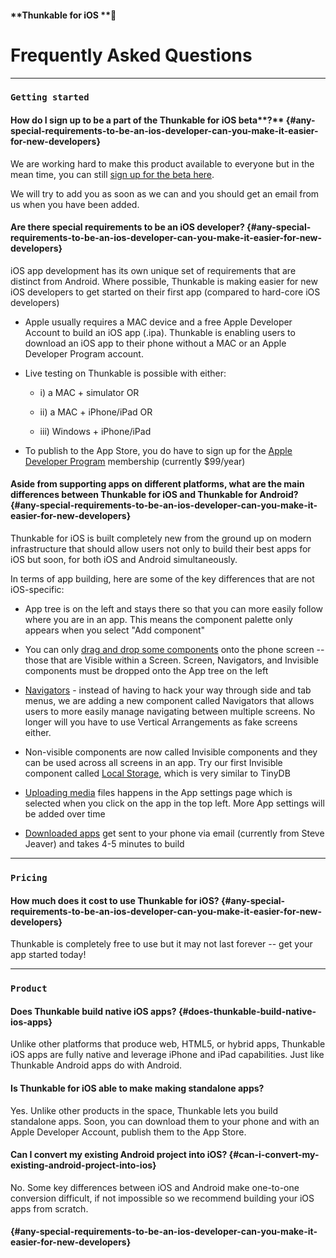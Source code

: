 #### **Thunkable for iOS **

# Frequently Asked Questions

---

### `Getting started`

#### How do I sign up to be a part of the Thunkable for iOS beta**?** {#any-special-requirements-to-be-an-ios-developer-can-you-make-it-easier-for-new-developers}

We are working hard to make this product available to everyone but in the mean time, you can still [sign up for the beta here](https://goo.gl/q3HgHc).

We will try to add you as soon as we can and you should get an email from us when you have been added.

#### **Are there special requirements to be an iOS developer?** {#any-special-requirements-to-be-an-ios-developer-can-you-make-it-easier-for-new-developers}

iOS app development has its own unique set of requirements that are distinct from Android. Where possible, Thunkable is making easier for new iOS developers to get started on their first app \(compared to hard-core iOS developers\)

* Apple usually requires a MAC device and a free Apple Developer Account to build an iOS app \(.ipa\). Thunkable is enabling users to download an iOS app to their phone without a MAC or an Apple Developer Program account.

* Live testing on Thunkable is possible with either:

  * i\) a MAC + simulator OR

  * ii\) a MAC + iPhone/iPad OR

  * iii\) Windows + iPhone/iPad

* To publish to the App Store, you do have to sign up for the [Apple Developer Program](https://developer.apple.com/programs/) membership \(currently $99/year\)

#### Aside from supporting apps on different platforms, what are the main differences between Thunkable for iOS and Thunkable for Android? {#any-special-requirements-to-be-an-ios-developer-can-you-make-it-easier-for-new-developers}

Thunkable for iOS is built completely new from the ground up on modern infrastructure that should allow users not only to build their best apps for iOS but soon, for both iOS and Android simultaneously.

In terms of app building, here are some of the key differences that are not iOS-specific:

* App tree is on the left and stays there so that you can more easily follow where you are in an app. This means the component palette only appears when you select "Add component"

* You can only [drag and drop some components](/android/create.md) onto the phone screen -- those that are Visible within a Screen. Screen, Navigators, and Invisible components must be dropped onto the App tree on the left

* [Navigators](/ios/components/navigators/README.md) - instead of having to hack your way through side and tab menus, we are adding a new component called Navigators that allows users to more easily manage navigating between multiple screens. No longer will you have to use Vertical Arrangements as fake screens either.

* Non-visible components are now called Invisible components and they can be used across all screens in an app.  Try our first Invisible component called [Local Storage](/ios/components/storage/local-storage.md), which is very similar to TinyDB

* [Uploading media](/ios/components/app-settings/upload-media.md) files happens in the App settings page which is selected when you click on the app in the top left. More App settings will be added over time

* [Downloaded apps](//ios/download.md#step-4-download) get sent to your phone via email \(currently from Steve Jeaver\) and takes 4-5 minutes to build

---

### `Pricing`

#### How much does it cost to use Thunkable for iOS? {#any-special-requirements-to-be-an-ios-developer-can-you-make-it-easier-for-new-developers}

Thunkable is completely free to use but it may not last forever -- get your app started today!

---

### `Product`

#### **Does Thunkable build native iOS apps?** {#does-thunkable-build-native-ios-apps}

Unlike other platforms that produce web, HTML5, or hybrid apps, Thunkable iOS apps are fully native and leverage iPhone and iPad capabilities. Just like Thunkable Android apps do with Android.

#### **Is Thunkable for iOS able to make making standalone apps?**

Yes. Unlike other products in the space, Thunkable lets you build standalone apps. Soon, you can download them to your phone and with an Apple Developer Account, publish them to the App Store.

#### **Can I convert my existing Android project into iOS?** {#can-i-convert-my-existing-android-project-into-ios}

No. Some key differences between iOS and Android make one-to-one conversion difficult, if not impossible so we recommend building your iOS apps from scratch.

####  {#any-special-requirements-to-be-an-ios-developer-can-you-make-it-easier-for-new-developers}



